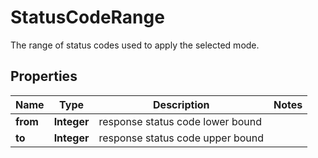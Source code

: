 

# StatusCodeRange

The range of status codes used to apply the selected mode.

## Properties

| Name | Type | Description | Notes |
|------------ | ------------- | ------------- | -------------|
|**from** | **Integer** | response status code lower bound |  |
|**to** | **Integer** | response status code upper bound |  |



